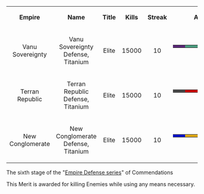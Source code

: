 <table>
<tbody>
<tr class="odd">
<td style="text-align: center;"><p><b>Empire</b></p></td>
<td style="text-align: center;"><p><b>Name</b></p></td>
<td style="text-align: center;"><p><b>Title</b></p></td>
<td style="text-align: center;"><p><b>Kills</b></p></td>
<td style="text-align: center;"><p><b>Streak</b></p></td>
<td style="text-align: center;"><p><b>Award</b></p></td>
</tr>
<tr class="even">
<td style="text-align: center;"><p>Vanu Sovereignty</p></td>
<td style="text-align: center;"><p>Vanu Sovereignty Defense, Titanium</p></td>
<td style="text-align: center;"><p>Elite</p></td>
<td style="text-align: center;"><p>15000</p></td>
<td style="text-align: center;"><p>10</p></td>
<td style="text-align: center;"><table border="0" cellspacing="0" width="150" height="30" class="bigmerit">
<tr>
<td bgcolor="#592876">
</td>
<td bgcolor="#592876">
</td>
<td bgcolor="#4A9B7E">
</td>
<td bgcolor="#4A9B7E">
</td>
<td bgcolor="#4A9B7E">
</td>
<td bgcolor="#4A9B7E">
</td>
<td bgcolor="#4A9B7E">
</td>
<td bgcolor="#4A9B7E">
</td>
<td bgcolor="#592876">
</td>
<td bgcolor="#592876">
</td>
</tr>
</table></td>
</tr>
<tr class="odd">
<td style="text-align: center;"><p>Terran Republic</p></td>
<td style="text-align: center;"><p>Terran Republic Defense, Titanium</p></td>
<td style="text-align: center;"><p>Elite</p></td>
<td style="text-align: center;"><p>15000</p></td>
<td style="text-align: center;"><p>10</p></td>
<td style="text-align: center;"><table border="0" cellspacing="0" width="150" height="30" class="bigmerit">
<tr>
<td bgcolor="#474747">
</td>
<td bgcolor="#474747">
</td>
<td bgcolor="#CB0806">
</td>
<td bgcolor="#CB0806">
</td>
<td bgcolor="#CB0806">
</td>
<td bgcolor="#CB0806">
</td>
<td bgcolor="#CB0806">
</td>
<td bgcolor="#CB0806">
</td>
<td bgcolor="#474747">
</td>
<td bgcolor="#474747">
</td>
</tr>
</table></td>
</tr>
<tr class="even">
<td style="text-align: center;"><p>New Conglomerate</p></td>
<td style="text-align: center;"><p>New Conglomerate Defense, Titanium</p></td>
<td style="text-align: center;"><p>Elite</p></td>
<td style="text-align: center;"><p>15000</p></td>
<td style="text-align: center;"><p>10</p></td>
<td style="text-align: center;"><table border="0" cellspacing="0" width="150" height="30" class="bigmerit">
<tr>
<td bgcolor="#0814C8">
</td>
<td bgcolor="#0814C8">
</td>
<td bgcolor="#DFA915">
</td>
<td bgcolor="#DFA915">
</td>
<td bgcolor="#DFA915">
</td>
<td bgcolor="#DFA915">
</td>
<td bgcolor="#DFA915">
</td>
<td bgcolor="#DFA915">
</td>
<td bgcolor="#0814C8">
</td>
<td bgcolor="#0814C8">
</td>
</tr>
</table></td>
</tr>
</tbody>
</table>

The sixth stage of the
"[Empire Defense series](Defense_Merit_Commendations.md#Empire_Defense_Merits)"
of Commendations

This Merit is awarded for killing Enemies while using any means necessary.

<!--[category:Merits](category:Merits.md)-->
